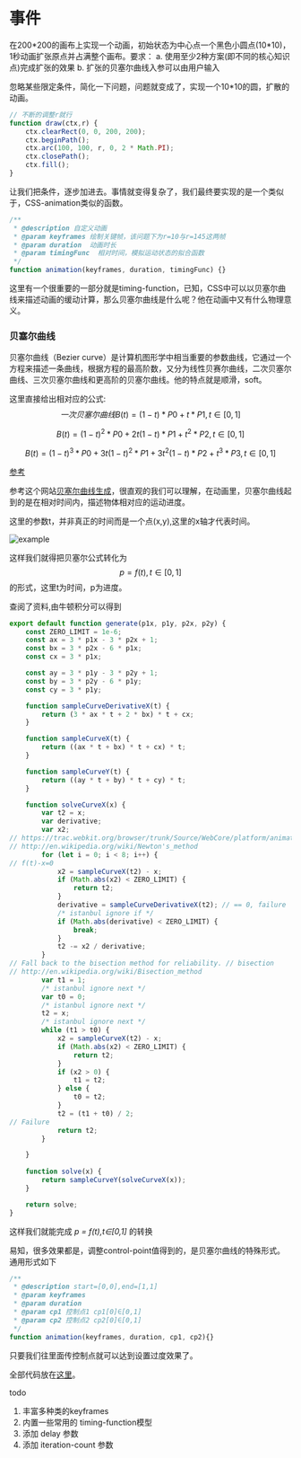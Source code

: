 # 事件

在200\*200的画布上实现一个动画，初始状态为中心点一个黑色小圆点(10\*10)，1秒动画扩张原点并占满整个画布。要求：
  a. 使用至少2种方案(即不同的核心知识点)完成扩张的效果
  b. 扩张的贝塞尔曲线入参可以由用户输入


忽略某些限定条件，简化一下问题，问题就变成了，实现一个10\*10的圆，扩散的动画。

```javascript
// 不断的调整r就行
function draw(ctx,r) {
    ctx.clearRect(0, 0, 200, 200);
    ctx.beginPath();
    ctx.arc(100, 100, r, 0, 2 * Math.PI);
    ctx.closePath();
    ctx.fill();
}
```

让我们把条件，逐步加进去。事情就变得复杂了，我们最终要实现的是一个类似于，CSS-animation类似的函数。

```javascript
/**
 * @description 自定义动画
 * @param keyframes 绘制关键帧，该问题下为r=10与r=145这两帧
 * @param duration  动画时长
 * @param timingFunc  相对时间，模拟运动状态的拟合函数
 */
function animation(keyframes, duration, timingFunc) {}
```

这里有一个很重要的一部分就是timing-function，已知，CSS中可以以贝塞尔曲线来描述动画的缓动计算，那么贝塞尔曲线是什么呢？他在动画中又有什么物理意义。

### 贝塞尔曲线

贝塞尔曲线（Bezier curve）是计算机图形学中相当重要的参数曲线，它通过一个方程来描述一条曲线，根据方程的最高阶数，又分为线性贝赛尔曲线，二次贝塞尔曲线、三次贝塞尔曲线和更高阶的贝塞尔曲线。他的特点就是顺滑，soft。

这里直接给出相对应的公式:
$$ {一次贝塞尔曲线}
B(t) = (1 - t) * P0 + t * P1,t∈[0,1]
$$

$$
B(t) = (1-t)^2 * P0 + 2t(1-t) * P1 + t^2 * P2,t∈[0,1]
$$

$$
B(t) = (1 - t)^3 * P0 + 3t(1-t)^2 * P1 + 3t^2(1-t) * P2 + t^3 * P3,t∈[0,1]
$$

[参考](https://github.com/hujiulong/blog/issues/1)

参考这个网站[贝塞尔曲线生成](https://cubic-bezier.com/)，很直观的我们可以理解，在动画里，贝塞尔曲线起到的是在相对时间内，描述物体相对应的运动进度。

这里的参数t，并非真正的时间而是一个点(x,y),这里的x轴才代表时间。

![example](https://91happy.oss-cn-shenzhen.aliyuncs.com/imgs/1583122696037.jpg)

这样我们就得把贝塞尔公式转化为
$$
p = f(t),t∈[0,1]
$$
的形式，这里t为时间，p为进度。

查阅了资料,由牛顿积分可以得到

```javascript
export default function generate(p1x, p1y, p2x, p2y) {
    const ZERO_LIMIT = 1e-6;
    const ax = 3 * p1x - 3 * p2x + 1;
    const bx = 3 * p2x - 6 * p1x;
    const cx = 3 * p1x;

    const ay = 3 * p1y - 3 * p2y + 1;
    const by = 3 * p2y - 6 * p1y;
    const cy = 3 * p1y;

    function sampleCurveDerivativeX(t) {
        return (3 * ax * t + 2 * bx) * t + cx;
    }

    function sampleCurveX(t) {
        return ((ax * t + bx) * t + cx) * t;
    }

    function sampleCurveY(t) {
        return ((ay * t + by) * t + cy) * t;
    }

    function solveCurveX(x) {
        var t2 = x;
        var derivative;
        var x2;
// https://trac.webkit.org/browser/trunk/Source/WebCore/platform/animation // First try a few iterations of Newton's method -- normally very fast.
// http://en.wikipedia.org/wiki/Newton's_method
        for (let i = 0; i < 8; i++) {
// f(t)-x=0
            x2 = sampleCurveX(t2) - x;
            if (Math.abs(x2) < ZERO_LIMIT) {
                return t2;
            }
            derivative = sampleCurveDerivativeX(t2); // == 0, failure
            /* istanbul ignore if */
            if (Math.abs(derivative) < ZERO_LIMIT) {
                break;
            }
            t2 -= x2 / derivative;
        }
// Fall back to the bisection method for reliability. // bisection
// http://en.wikipedia.org/wiki/Bisection_method
        var t1 = 1;
        /* istanbul ignore next */
        var t0 = 0;
        /* istanbul ignore next */
        t2 = x;
        /* istanbul ignore next */
        while (t1 > t0) {
            x2 = sampleCurveX(t2) - x;
            if (Math.abs(x2) < ZERO_LIMIT) {
                return t2;
            }
            if (x2 > 0) {
                t1 = t2;
            } else {
                t0 = t2;
            }
            t2 = (t1 + t0) / 2;
// Failure
            return t2;
        }

    }
    
    function solve(x) {
        return sampleCurveY(solveCurveX(x));
    }

    return solve;
}
```

这样我们就能完成 *p = f(t),t∈[0,1]* 的转换

易知，很多效果都是，调整control-point值得到的，是贝塞尔曲线的特殊形式。通用形式如下

```javascript
/**
 * @description start=[0,0],end=[1,1]
 * @param keyframes
 * @param duration
 * @param cp1 控制点1 cp1[0]∈[0,1]
 * @param cp2 控制点2 cp2[0]∈[0,1]
 */
function animation(keyframes, duration, cp1, cp2){}
```

只要我们往里面传控制点就可以达到设置过度效果了。

全部代码放在[这里](https://github.com/laoxielearnsth/answersFor27/blob/master/Q4/index.html)。

todo
1. 丰富多种类的keyframes
2. 内置一些常用的 timing-function模型
3. 添加 delay 参数
4. 添加 iteration-count 参数